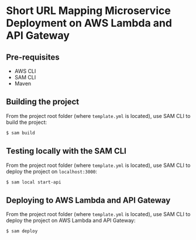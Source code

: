 # Short URL Mapping Microservice Deployment on AWS Lambda and API Gateway

## Pre-requisites
* AWS CLI
* SAM CLI
* Maven

## Building the project
From the project root folder (where `template.yml` is located),
use SAM CLI to build the project:
```bash
$ sam build
```

## Testing locally with the SAM CLI
From the project root folder (where `template.yml` is located),
use SAM CLI to deploy the project on `localhost:3000`:

```bash
$ sam local start-api
```

## Deploying to AWS Lambda and API Gateway
From the project root folder (where `template.yml` is located),
use SAM CLI to deploy the project on AWS Lambda and API Gateway:

```
$ sam deploy
```
